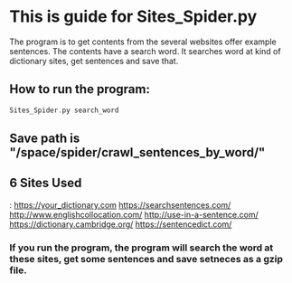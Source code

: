 # This is guide for Sites_Spider.py
 The program is to get contents from the several websites offer example sentences.
 The contents have a search word.
 It searches word at kind of dictionary sites, get sentences and save that.

## How to run the program:
  ```c
  Sites_Spider.py search_word
  ``` 

## Save path is "/space/spider/crawl_sentences_by_word/"


## 6 Sites Used
 : https://your_dictionary.com
   https://searchsentences.com/
   http://www.englishcollocation.com/
   http://use-in-a-sentence.com/  
   https://dictionary.cambridge.org/
   https://sentencedict.com/

### If you run the program, the program will search the word at these sites, get some sentences and save setneces as a gzip file.




